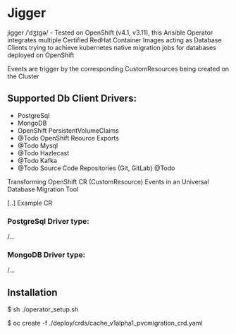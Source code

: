 # Jigger
jigger /ˈdʒɪɡə/ - Tested on OpenShift (v4.1, v3.11), this Ansible Operator integrates multiple Certified RedHat Container Images acting as Database Clients trying to achieve kubernetes native migration jobs for databases deployed on OpenShift

Events are trigger by the corresponding CustomResources being created on the Cluster

## Supported Db Client Drivers:
  - PostgreSql
  - MongoDB
  - OpenShift PersistentVolumeClaims
  - @Todo OpenShift Reource Exports 
  - @Todo  Mysql
  - @Todo  Hazlecast
  - @Todo  Kafka
  - @Todo  Source Code Repositories (Git, GitLab)
  @Todo 

Transforming OpenShift CR (CustomResource) Events in an Universal Database Migration Tool

[..]  Example CR

### PostgreSql Driver type:
/...



### MongoDB  Driver type:
/...



##  Installation

$ sh ./operator_setup.sh

$ oc create -f ./deploy/crds/cache_v1alpha1_pvcmigration_crd.yaml
